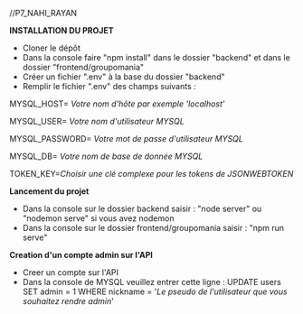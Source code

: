 //P7_NAHI_RAYAN

**INSTALLATION DU PROJET**

- Cloner le dépôt
- Dans la console faire "npm install" dans le dossier "backend" et dans le dossier "frontend/groupomania"
- Créer un fichier ".env" à la base du dossier "backend"
- Remplir le fichier ".env" des champs suivants : 

MYSQL_HOST= *Votre nom d'hôte par exemple 'localhost'*

MYSQL_USER= *Votre nom d'utilisateur MYSQL*

MYSQL_PASSWORD= *Votre mot de passe d'utilisateur MYSQL*

MYSQL_DB= *Votre nom de base de donnée MYSQL*

TOKEN_KEY=*Choisir une clé complexe pour les tokens de JSONWEBTOKEN*

**Lancement du projet**
- Dans la console sur le dossier backend saisir : "node server" ou "nodemon serve" si vous avez nodemon
- Dans la console sur le dossier frontend/groupomania saisir : "npm run serve"


**Creation d'un compte admin sur l'API**
- Creer un compte sur l'API
- Dans la console de MYSQL veuillez entrer cette ligne : UPDATE users SET admin = 1 WHERE nickname = '*Le pseudo de l'utilisateur que vous souhaitez rendre admin*'


 
